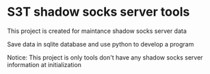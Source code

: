 S3T shadow socks server tools
===
This project is created for maintance shadow socks server data

Save data in sqlite database and use python to develop a program

Notice: This project is only tools don't have any shadow socks server information at initialization
